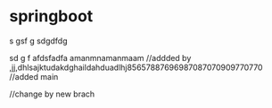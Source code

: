# springboot
s
gsf
g
sdgdfdg

sd
g
f
afdsfadfa
amanmnamanmaam
//addded by ,jj,dhlsajktudakdghaildahduadlhj85657887696987087070909770770
//added main





//change by new brach
